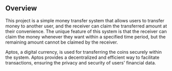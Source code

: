 ## Overview

This project is a simple money transfer system that allows users to transfer money to another user, and the receiver can claim the transferred amount at their convenience. The unique feature of this system is that the receiver can claim the money whenever they want within a specified time period, but the remaining amount cannot be claimed by the receiver.

Aptos, a digital currency, is used for transferring the coins securely within the system. Aptos provides a decentralized and efficient way to facilitate transactions, ensuring the privacy and security of users' financial data.